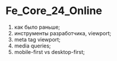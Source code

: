 # Fe_Core_24_Online

1. как было раньше;
2. инструменты разработчика, viewport;
3. meta tag viewport;
4. media queries;
5. mobile-first vs desktop-first;
